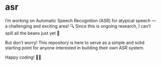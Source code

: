 # asr
I’m working on Automatic Speech Recognition (ASR) for atypical speech — a challenging and exciting area! 🔍 Since this is ongoing research,  I can’t spill all the beans just yet 🤫

But don’t worry! This repository is here to serve as a simple and solid starting point for anyone interested in building their own ASR system.

Happy coding! 🚀🎤
